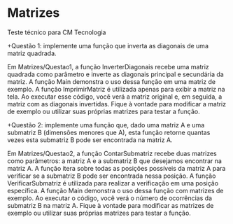 # Matrizes

Teste técnico para CM Tecnologia

+Questão 1: implemente uma função que inverta as diagonais de uma matriz
quadrada.

Em Matrizes/Questao1, a função InverterDiagonais recebe uma matriz quadrada como parâmetro e inverte as diagonais principal e secundária da matriz.
A função Main demonstra o uso dessa função em uma matriz de exemplo.
A função ImprimirMatriz é utilizada apenas para exibir a matriz na tela.
Ao executar esse código, você verá a matriz original e, em seguida, a matriz com as diagonais invertidas. Fique à vontade para modificar a matriz de exemplo ou utilizar suas próprias matrizes para testar a função.


+Questão 2: implemente uma função que, dado uma matriz A e uma submatriz B
(dimensões menores que A), esta função retorne quantas vezes esta submatriz B
pode ser encontrada na matriz A.

Em Matrizes/Questao2, a função ContarSubmatriz recebe duas matrizes como parâmetros: a matriz A e a submatriz B que desejamos encontrar na matriz A.
A função itera sobre todas as posições possíveis da matriz A para verificar se a submatriz B pode ser encontrada nessa posição.
A função VerificarSubmatriz é utilizada para realizar a verificação em uma posição específica.
A função Main demonstra o uso dessa função com matrizes de exemplo.
Ao executar o código, você verá o número de ocorrências da submatriz B na matriz A. Fique à vontade para modificar as matrizes de exemplo ou utilizar suas próprias matrizes para testar a função.

